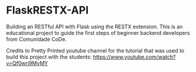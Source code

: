 # FlaskRESTX-API

Building an RESTful API with Flask using the RESTX extension. This is an educational project to guide the first steps of beginner backend developers from Comunidade CoDe. 

Credits to Pretty Printed youtube channel for the tutorial that was used to build this project with the students: https://www.youtube.com/watch?v=Qf0wri9MvMY